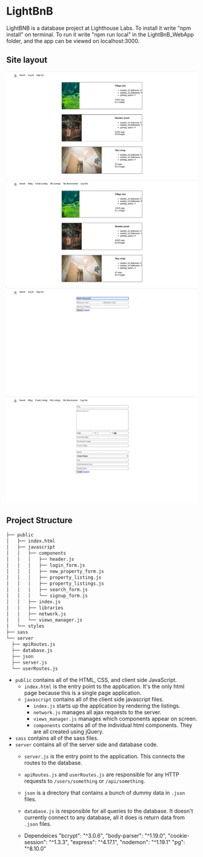 # LightBnB
LightBNB is a database project at Lighthouse Labs. To install it write "npm install" on terminal. To run it write "npm run local" in the LightBnB_WebApp folder, and the app can be viewed on localhost:3000.

 ## Site layout
!["Screenshot of homepage page"](https://github.com/Nourm9/LightBnB/blob/master/images/homepage-no-user.png?raw=true)
!["Screenshot of homepage logged page"](https://github.com/Nourm9/LightBnB/blob/master/images/homepage-logged-in.png?raw=true)
!["Screenshot of search page"](https://github.com/Nourm9/LightBnB/blob/master/images/Light-BNB-2.png?raw=trues)
!["Screenshot of creat listing page"](https://github.com/Nourm9/LightBnB/blob/master/images/create-listing-logged-in.png?raw=true)

## Project Structure

```
├── public
│   ├── index.html
│   ├── javascript
│   │   ├── components 
│   │   │   ├── header.js
│   │   │   ├── login_form.js
│   │   │   ├── new_property_form.js
│   │   │   ├── property_listing.js
│   │   │   ├── property_listings.js
│   │   │   ├── search_form.js
│   │   │   └── signup_form.js
│   │   ├── index.js
│   │   ├── libraries
│   │   ├── network.js
│   │   └── views_manager.js
│   └── styles
├── sass
└── server
  ├── apiRoutes.js
  ├── database.js
  ├── json
  ├── server.js
  └── userRoutes.js
```

* `public` contains all of the HTML, CSS, and client side JavaScript. 
  * `index.html` is the entry point to the application. It's the only html page because this is a single page application.
  * `javascript` contains all of the client side javascript files.
    * `index.js` starts up the application by rendering the listings.
    * `network.js` manages all ajax requests to the server.
    * `views_manager.js` manages which components appear on screen.
    * `components` contains all of the individual html components. They are all created using jQuery.
* `sass` contains all of the sass files. 
* `server` contains all of the server side and database code.
  * `server.js` is the entry point to the application. This connects the routes to the database.
  * `apiRoutes.js` and `userRoutes.js` are responsible for any HTTP requests to `/users/something` or `/api/something`. 
  * `json` is a directory that contains a bunch of dummy data in `.json` files.
  * `database.js` is responsible for all queries to the database. It doesn't currently connect to any database, all it does is return data from `.json` files.

 



  * Dependeices
    "bcrypt": "^3.0.6",
    "body-parser": "^1.19.0",
    "cookie-session": "^1.3.3",
    "express": "^4.17.1",
    "nodemon": "^1.19.1"
    "pg": "^8.10.0"
